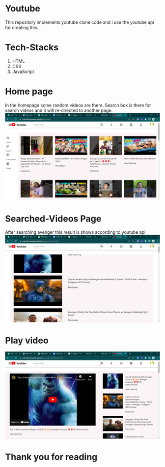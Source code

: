 # Youtube
This repository implements youtube clone code and i use the youtube api for creating this.

# Tech-Stacks
1. HTML
2. CSS
3. JavaScript

# Home page
In the homepage some random videos are there.
Search box is there for search videos and it will re-directed to another page.
![image](https://github.com/AnshulKumarYadav/youtube/blob/master/images/Screenshot%20(544).png)

# Searched-Videos Page
After searching avenger this result is shows according to youtube api
![image](https://github.com/AnshulKumarYadav/youtube/blob/master/images/Screenshot%20(545).png)

# Play video
![image](https://github.com/AnshulKumarYadav/youtube/blob/master/images/Screenshot%20(546).png)

# Thank you for reading

